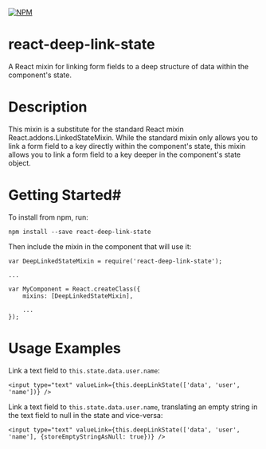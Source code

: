 [![NPM](https://nodei.co/npm/react-deep-link-state.png?compact=true)](https://nodei.co/npm/react-deep-link-state/)

# react-deep-link-state
A React mixin for linking form fields to a deep structure of data within the component's state.

# Description #

This mixin is a substitute for the standard React mixin React.addons.LinkedStateMixin.  While the standard mixin only allows you to link a form field to a key directly within the component's state, this mixin allows you to link a form field to a key deeper in the component's state object.

# Getting Started#

To install from npm, run:

```npm install --save react-deep-link-state```

Then include the mixin in the component that will use it:

```
var DeepLinkedStateMixin = require('react-deep-link-state');

...

var MyComponent = React.createClass({
	mixins: [DeepLinkedStateMixin],
	
	...
});
```

# Usage Examples #

Link a text field to ```this.state.data.user.name```:
```
<input type="text" valueLink={this.deepLinkState(['data', 'user', 'name'])} />
```

Link a text field to ```this.state.data.user.name```, translating an empty string in the text field to null in the state and vice-versa:
```
<input type="text" valueLink={this.deepLinkState(['data', 'user', 'name'], {storeEmptyStringAsNull: true})} />
```
